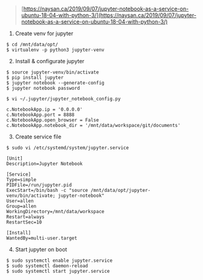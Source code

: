 > [https://naysan.ca/2019/09/07/jupyter-notebook-as-a-service-on-ubuntu-18-04-with-python-3/](https://naysan.ca/2019/09/07/jupyter-notebook-as-a-service-on-ubuntu-18-04-with-python-3/)

1. Create venv for jupyter

```
$ cd /mnt/data/opt/
$ virtualenv -p python3 jupyter-venv
```

2. Install & configurate jupyter

```
$ source jupyter-venv/bin/activate
$ pip install jupyter
$ jupyter notebook --generate-config
$ jupyter notebook password

$ vi ~/.jupyter/jupyter_notebook_config.py
```

```
c.NotebookApp.ip = '0.0.0.0'
c.NotebookApp.port = 8888
c.NotebookApp.open_browser = False
c.NotebookApp.notebook_dir = '/mnt/data/workspace/git/documents'
```

3.  Create service file

```
$ sudo vi /etc/systemd/system/jupyter.service
```

```
[Unit]
Description=Jupyter Notebook

[Service]
Type=simple
PIDFile=/run/jupyter.pid
ExecStart=/bin/bash -c "source /mnt/data/opt/jupyter-venv/bin/activate; jupyter-notebook"
User=allen
Group=allen
WorkingDirectory=/mnt/data/workspace
Restart=always
RestartSec=10

[Install]
WantedBy=multi-user.target
```

4. Start jupyter on boot

```
$ sudo systemctl enable jupyter.service
$ sudo systemctl daemon-reload
$ sudo systemctl start jupyter.service
```
<!--stackedit_data:
eyJoaXN0b3J5IjpbMzg3MjU2Mjc3XX0=
-->